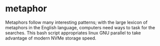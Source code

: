 # metaphor

Metaphors follow many interesting patterns; with the large lexicon of metaphors in the English language, computers need ways to task for the searches.  This bash script appropriates linux GNU parallel to take advantage of modern NVMe storage speed.
